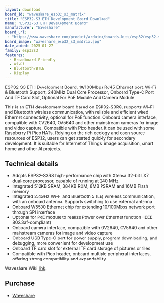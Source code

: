 ```yaml
---
layout: download
board_id: "waveshare_esp32_s3_matrix"
title: "ESP32-S3 ETH Development Board Download"
name: "ESP32-S3 ETH Development Board"
manufacturer: "Waveshare"
board_url:
 - "https://www.waveshare.com/product/arduino/boards-kits/esp32/esp32-s3-eth.htm"
board_image: "waveshare_esp32_s3_matrix.jpg"
date_added: 2025-01-27
family: esp32s3
features:
  - Breadboard-Friendly
  - Wi-Fi
  - Bluetooth/BTLE
  - Display
---
```


ESP32-S3 ETH Development Board, 10/100Mbps RJ45 Ethernet port, Wi-Fi & Bluetooth Support, 240MHz Dual Core Processor, Onboard Type-C Port And TF Card Slot, Optional For PoE Module And Camera Module

This is an ETH development board based on ESP32-S3R8, supports Wi-Fi and Bluetooth wireless communication, with reliable and efficient wired Ethernet connectivity, optional for PoE function. Onboard camera interface, compatible with OV2640, OV5640 and other mainstream cameras for image and video capture. Compatible with Pico header, it can be used with some Raspberry Pi Pico HATs. Relying on the rich ecology and open source resources of ESP32, users can get started quickly for secondary development. It is suitable for Internet of Things, image acquisition, smart home and other AI projects.

## Technical details

- Adopts ESP32-S3R8 high-performance chip with Xtensa 32-bit LX7 dual-core processor, capable of running at 240 MHz
- Integrated 512KB SRAM, 384KB ROM, 8MB PSRAM and 16MB Flash memory
- Integrated 2.4GHz Wi-Fi and Bluetooth 5 (LE) wireless communication, with an onboard antenna. Supports switching to use external antenna
- Onboard W5500 Ethernet chip for extending 10/100Mbps network port through SPI interface
- Optional for PoE module to realize Power over Ethernet function (IEEE 802.3af-compliant)
- Onboard camera interface, compatible with OV2640, OV5640 and other mainstream cameras for image and video capture
- Onboard USB Type-C port for power supply, program downloading, and debugging, more convenient for development use
- Onboard TF card slot for external TF card storage of pictures or files
- Compatible with Pico header, onboard multiple peripheral interfaces, offering strong compatibility and expandability

Waveshare Wiki [link](https://www.waveshare.com/wiki/ESP32-S3-ETH).

## Purchase
* [Waveshare](https://www.waveshare.com/product/arduino/boards-kits/esp32/esp32-s3-eth.htm)


